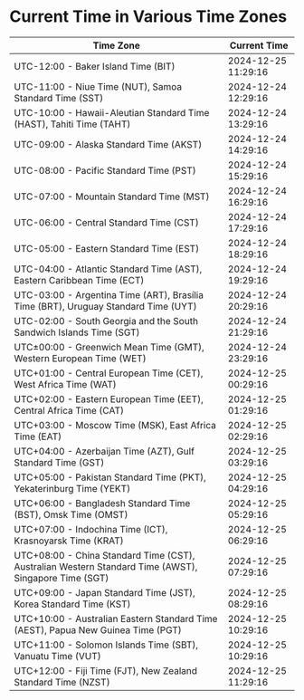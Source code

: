 # Current Time in Various Time Zones

| Time Zone | Current Time |
|-----------|--------------|
| UTC-12:00 - Baker Island Time (BIT) | 2024-12-25 11:29:16 |
| UTC-11:00 - Niue Time (NUT), Samoa Standard Time (SST) | 2024-12-24 12:29:16 |
| UTC-10:00 - Hawaii-Aleutian Standard Time (HAST), Tahiti Time (TAHT) | 2024-12-24 13:29:16 |
| UTC-09:00 - Alaska Standard Time (AKST) | 2024-12-24 14:29:16 |
| UTC-08:00 - Pacific Standard Time (PST) | 2024-12-24 15:29:16 |
| UTC-07:00 - Mountain Standard Time (MST) | 2024-12-24 16:29:16 |
| UTC-06:00 - Central Standard Time (CST) | 2024-12-24 17:29:16 |
| UTC-05:00 - Eastern Standard Time (EST) | 2024-12-24 18:29:16 |
| UTC-04:00 - Atlantic Standard Time (AST), Eastern Caribbean Time (ECT) | 2024-12-24 19:29:16 |
| UTC-03:00 - Argentina Time (ART), Brasília Time (BRT), Uruguay Standard Time (UYT) | 2024-12-24 20:29:16 |
| UTC-02:00 - South Georgia and the South Sandwich Islands Time (SGT) | 2024-12-24 21:29:16 |
| UTC±00:00 - Greenwich Mean Time (GMT), Western European Time (WET) | 2024-12-24 23:29:16 |
| UTC+01:00 - Central European Time (CET), West Africa Time (WAT) | 2024-12-25 00:29:16 |
| UTC+02:00 - Eastern European Time (EET), Central Africa Time (CAT) | 2024-12-25 01:29:16 |
| UTC+03:00 - Moscow Time (MSK), East Africa Time (EAT) | 2024-12-25 02:29:16 |
| UTC+04:00 - Azerbaijan Time (AZT), Gulf Standard Time (GST) | 2024-12-25 03:29:16 |
| UTC+05:00 - Pakistan Standard Time (PKT), Yekaterinburg Time (YEKT) | 2024-12-25 04:29:16 |
| UTC+06:00 - Bangladesh Standard Time (BST), Omsk Time (OMST) | 2024-12-25 05:29:16 |
| UTC+07:00 - Indochina Time (ICT), Krasnoyarsk Time (KRAT) | 2024-12-25 06:29:16 |
| UTC+08:00 - China Standard Time (CST), Australian Western Standard Time (AWST), Singapore Time (SGT) | 2024-12-25 07:29:16 |
| UTC+09:00 - Japan Standard Time (JST), Korea Standard Time (KST) | 2024-12-25 08:29:16 |
| UTC+10:00 - Australian Eastern Standard Time (AEST), Papua New Guinea Time (PGT) | 2024-12-25 10:29:16 |
| UTC+11:00 - Solomon Islands Time (SBT), Vanuatu Time (VUT) | 2024-12-25 10:29:16 |
| UTC+12:00 - Fiji Time (FJT), New Zealand Standard Time (NZST) | 2024-12-25 11:29:16 |
